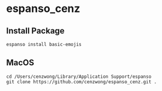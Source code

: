 # espanso_cenz

## Install Package
```shell
espanso install basic-emojis
```

## MacOS
```
cd /Users/cenzwong/Library/Application Support/espanso
git clone https://github.com/cenzwong/espanso_cenz.git .
```

